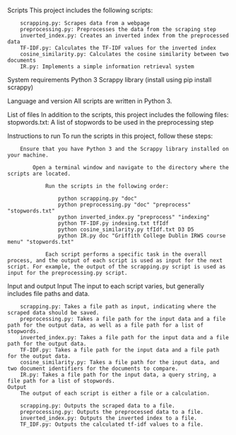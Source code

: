 Scripts
    This project includes the following scripts:

        scrapping.py: Scrapes data from a webpage
        preprocessing.py: Preprocesses the data from the scraping step
        inverted_index.py: Creates an inverted index from the preprocessed data
        TF-IDF.py: Calculates the TF-IDF values for the inverted index
        cosine_similarity.py: Calculates the cosine similarity between two documents
        IR.py: Implements a simple information retrieval system

System requirements
    Python 3
    Scrappy library (install using pip install scrappy)

Language and version
    All scripts are written in Python 3.

List of files
    In addition to the scripts, this project includes the following files:
        stopwords.txt: A list of stopwords to be used in the preprocessing step

Instructions to run
    To run the scripts in this project, follow these steps:

        Ensure that you have Python 3 and the Scrappy library installed on your machine.

            Open a terminal window and navigate to the directory where the scripts are located.

                Run the scripts in the following order:

                    python scrapping.py "doc"
                    python preprocessing.py "doc" "preprocess" "stopwords.txt"
                    python inverted_index.py "preprocess" "indexing"
                    python TF-IDF.py indexing.txt tfIdf
                    python cosine_similarity.py tfIdf.txt D3 D5
                    python IR.py doc "Griffith College Dublin IRWS course menu" "stopwords.txt"

                Each script performs a specific task in the overall process, and the output of each script is used as input for the next script. For example, the output of the scrapping.py script is used as input for the preprocessing.py script.

Input and output
    Input
        The input to each script varies, but generally includes file paths and data.

        scrapping.py: Takes a file path as input, indicating where the scraped data should be saved.
        preprocessing.py: Takes a file path for the input data and a file path for the output data, as well as a file path for a list of stopwords.
        inverted_index.py: Takes a file path for the input data and a file path for the output data.
        TF-IDF.py: Takes a file path for the input data and a file path for the output data.
        cosine_similarity.py: Takes a file path for the input data, and two document identifiers for the documents to compare.
        IR.py: Takes a file path for the input data, a query string, a file path for a list of stopwords.
    Output
        The output of each script is either a file or a calculation.

        scrapping.py: Outputs the scraped data to a file.
        preprocessing.py: Outputs the preprocessed data to a file.
        inverted_index.py: Outputs the inverted index to a file.
        TF_IDF.py: Outputs the calculated tf-idf values to a file.